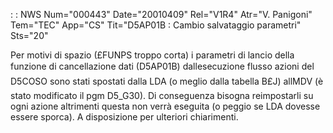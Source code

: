  :  : NWS Num="000443" Date="20010409" Rel="V1R4" Atr="V. Panigoni" Tem="TEC" App="CS" Tit="D5AP01B :  Cambio salvataggio parametri" Sts="20"

Per motivi di spazio (£FUNPS troppo corta) i parametri di lancio della funzione di cancellazione dati (D5AP01B) dallesecuzione flusso azioni del D5COSO sono stati spostati dalla LDA (o meglio dalla tabella B£J) allMDV (è stato modificato il pgm D5_G30). Di conseguenza bisogna reimpostarli
su ogni azione altrimenti questa non verrà eseguita (o peggio se LDA dovesse essere sporca).
A disposizione per ulteriori chiarimenti.


